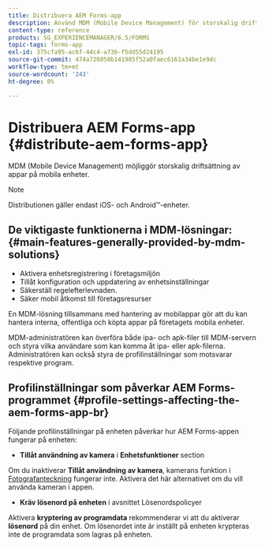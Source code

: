 ```yaml
---
title: Distribuera AEM Forms-app
description: Använd MDM (Mobile Device Management) för storskalig driftsättning av appar på mobila enheter.
content-type: reference
products: SG_EXPERIENCEMANAGER/6.5/FORMS
topic-tags: forms-app
exl-id: 375cfa95-ac6f-44c4-a736-f5dd55d24195
source-git-commit: 474a726058b141985f52a0faec6161a34be1e9dc
workflow-type: tm+mt
source-wordcount: '243'
ht-degree: 0%

---
```


# Distribuera AEM Forms-app {#distribute-aem-forms-app}

MDM (Mobile Device Management) möjliggör storskalig driftsättning av appar på mobila enheter.

>[!NOTE]
>
>Distributionen gäller endast iOS- och Android™-enheter.

## De viktigaste funktionerna i MDM-lösningar: {#main-features-generally-provided-by-mdm-solutions}

* Aktivera enhetsregistrering i företagsmiljön
* Tillåt konfiguration och uppdatering av enhetsinställningar
* Säkerställ regelefterlevnaden.
* Säker mobil åtkomst till företagsresurser

En MDM-lösning tillsammans med hantering av mobilappar gör att du kan hantera interna, offentliga och köpta appar på företagets mobila enheter.

MDM-administratören kan överföra både ipa- och apk-filer till MDM-servern och styra vilka användare som kan komma åt ipa- eller apk-filerna. Administratören kan också styra de profilinställningar som motsvarar respektive program.

## Profilinställningar som påverkar AEM Forms-programmet {#profile-settings-affecting-the-aem-forms-app-br}

Följande profilinställningar på enheten påverkar hur AEM Forms-appen fungerar på enheten:

* **Tillåt användning av kamera** i **Enhetsfunktioner** section

Om du inaktiverar **Tillåt användning av kamera**, kamerans funktion i [Fotografanteckning](/help/forms/using/add-attachments.md) fungerar inte. Aktivera det här alternativet om du vill använda kameran i appen.

* **Kräv lösenord på enheten** i avsnittet Lösenordspolicyer

Aktivera **kryptering av programdata** rekommenderar vi att du aktiverar **lösenord** på din enhet. Om lösenordet inte är inställt på enheten krypteras inte de programdata som lagras på enheten.
